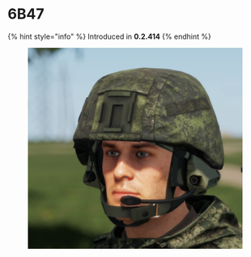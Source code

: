 # 6B47

{% hint style="info" %}
Introduced in **0.2.414**
{% endhint %}

<figure><img src="../../../../../.gitbook/assets/изображение_2023-06-18_155815793.png" alt=""><figcaption></figcaption></figure>
